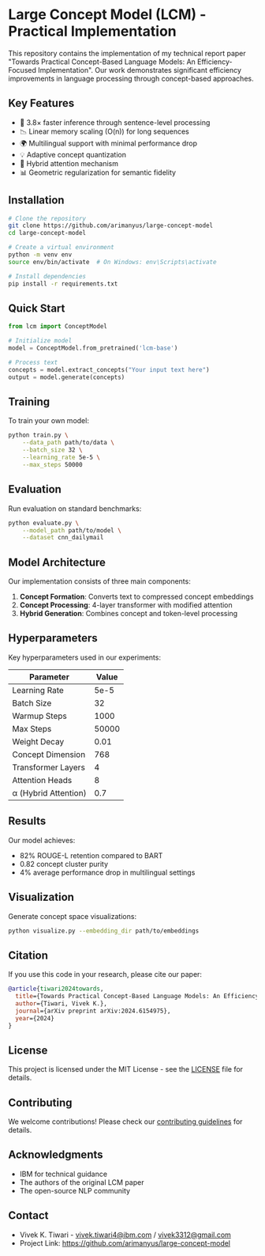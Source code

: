 # Large Concept Model (LCM) - Practical Implementation

This repository contains the implementation of my technical report paper "Towards Practical Concept-Based Language Models: An Efficiency-Focused Implementation". Our work demonstrates significant efficiency improvements in language processing through concept-based approaches.

## Key Features

- 🚀 3.8× faster inference through sentence-level processing
- 📉 Linear memory scaling (O(n)) for long sequences
- 🌍 Multilingual support with minimal performance drop
- 💡 Adaptive concept quantization
- 🔄 Hybrid attention mechanism
- 📊 Geometric regularization for semantic fidelity

## Installation

```bash
# Clone the repository
git clone https://github.com/arimanyus/large-concept-model
cd large-concept-model

# Create a virtual environment
python -m venv env
source env/bin/activate  # On Windows: env\Scripts\activate

# Install dependencies
pip install -r requirements.txt
```

## Quick Start

```python
from lcm import ConceptModel

# Initialize model
model = ConceptModel.from_pretrained('lcm-base')

# Process text
concepts = model.extract_concepts("Your input text here")
output = model.generate(concepts)
```

## Training

To train your own model:

```bash
python train.py \
    --data_path path/to/data \
    --batch_size 32 \
    --learning_rate 5e-5 \
    --max_steps 50000
```

## Evaluation

Run evaluation on standard benchmarks:

```bash
python evaluate.py \
    --model_path path/to/model \
    --dataset cnn_dailymail
```

## Model Architecture

Our implementation consists of three main components:

1. **Concept Formation**: Converts text to compressed concept embeddings
2. **Concept Processing**: 4-layer transformer with modified attention
3. **Hybrid Generation**: Combines concept and token-level processing

## Hyperparameters

Key hyperparameters used in our experiments:

| Parameter            | Value |
| -------------------- | ----- |
| Learning Rate        | 5e-5  |
| Batch Size           | 32    |
| Warmup Steps         | 1000  |
| Max Steps            | 50000 |
| Weight Decay         | 0.01  |
| Concept Dimension    | 768   |
| Transformer Layers   | 4     |
| Attention Heads      | 8     |
| α (Hybrid Attention) | 0.7   |

## Results

Our model achieves:

- 82% ROUGE-L retention compared to BART
- 0.82 concept cluster purity
- 4% average performance drop in multilingual settings

## Visualization

Generate concept space visualizations:

```bash
python visualize.py --embedding_dir path/to/embeddings
```

## Citation

If you use this code in your research, please cite our paper:

```bibtex
@article{tiwari2024towards,
  title={Towards Practical Concept-Based Language Models: An Efficiency-Focused Implementation},
  author={Tiwari, Vivek K.},
  journal={arXiv preprint arXiv:2024.6154975},
  year={2024}
}
```

## License

This project is licensed under the MIT License - see the [LICENSE](LICENSE) file for details.

## Contributing

We welcome contributions! Please check our [contributing guidelines](CONTRIBUTING.md) for details.

## Acknowledgments

- IBM for technical guidance
- The authors of the original LCM paper
- The open-source NLP community

## Contact

- Vivek K. Tiwari - vivek.tiwari4@ibm.com / vivek3312@gmail.com
- Project Link: https://github.com/arimanyus/large-concept-model
